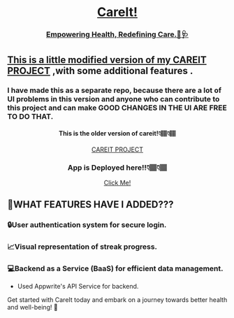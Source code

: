 
<h1 align="center"><a href ="https://react-careit-project.vercel.app/">CareIt!</h1>
<h3 align="center">Empowering Health, Redefining Care.💪🩺</h3>

## This is a little modified version of my CAREIT PROJECT</a> ,with some additional features  . 
### I have made this as a separate repo, because there are a lot of UI problems in this version and anyone who can contribute to this project and can make GOOD CHANGES IN THE UI ARE FREE TO DO THAT.

<h4 align="center">This is the older version of careit!👇🏽👇🏽</h4>
<div align = "center"><a href="https://github.com/devams23/CareIt-Project" target="_blank" style="text-decoration: underline">CAREIT PROJECT</a></div>

<h3 align="center">App is Deployed here!!👇🏽👇🏽</h3>
<div align = "center"><a href="https://react-careit-project.vercel.app/" target="_blank" style="text-decoration: underline">Click Me!</a></div>

  ## 🌟WHAT FEATURES HAVE I ADDED???

### 🔒User authentication system for secure login.

### 📈Visual representation of streak progress.

### 💻Backend as a Service (BaaS) for efficient data management.
- Used Appwrite's API Service for backend.


Get started with CareIt today and embark on a journey towards better health and well-being! 🌟
  
